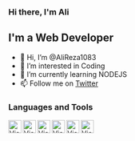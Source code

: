 ### Hi there, I'm Ali 

## I'm a Web Developer
- 👋 Hi, I’m @AliReza1083
- 👀 I’m interested in Coding
- 🌱 I’m currently learning NODEJS
- 📫 Follow me on [Twitter][twitter]




### Languages and Tools

[<img align="left" alt="Visual Studio Code" width="26px" src="https://i.pinimg.com/originals/00/f4/05/00f40564d281eee8dbb931024b8e6975.png">][vscode]
<img align="left" alt="Visual Studio Code" width="26px" src="https://cdn.iconscout.com/icon/free/png-512/html5-10-569380.png">
<img align="left" alt="Visual Studio Code" width="26px" src="https://www.softorks.com/Images/css.jpg">
<img align="left" alt="Visual Studio Code" width="26px" src="https://i.pinimg.com/originals/98/0b/a0/980ba07956ccfdf81b5060b1795cdcad.png">
<img align="left" alt="Visual Studio Code" width="26px" src="https://download.logo.wine/logo/Node.js/Node.js-Logo.wine.png">
[<img align="left" alt="Visual Studio Code" width="26px" src="https://cdn.freebiesupply.com/logos/large/2x/figma-1-logo-png-transparent.png">][figma]



[twitter]: https://twitter.com/webDeveloper83
[vscode]: https://code.visualstudio.com/
[figma]: https://www.figma.com/
